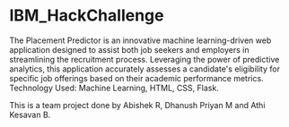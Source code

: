 ﻿# IBM_HackChallenge
 
The Placement Predictor is an innovative machine learning-driven web application designed to assist both job seekers and employers in streamlining the recruitment process. Leveraging the power of predictive analytics, this application accurately assesses a candidate's eligibility for specific job offerings based on their academic performance metrics. Technology Used: Machine Learning, HTML, CSS, Flask.

This is a team project done by Abishek R, Dhanush Priyan M and Athi Kesavan B.
